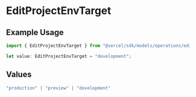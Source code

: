 # EditProjectEnvTarget

## Example Usage

```typescript
import { EditProjectEnvTarget } from "@vercel/sdk/models/operations/editprojectenv.js";

let value: EditProjectEnvTarget = "development";
```

## Values

```typescript
"production" | "preview" | "development"
```